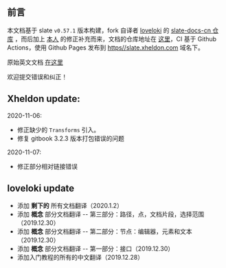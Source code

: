 ## 前言

本文档基于 slate `v0.57.1` 版本构建，fork 自译者 [loveloki](https://github.com/loveloki) 的 [slate-docs-cn 仓库](https://github.com/loveloki/slate-docs-cn) ，而后加上 [本人](https://github.com/Xheldon) 的修正补充而来，文档的仓库地址在 [这里](https://github.com/Xheldon/slate-docs-cn)，CI 基于 Github Actions，使用 Github Pages 发布到 [https//slate.xheldon.com](https://slate.xheldon.com) 域名下。

原始英文文档 [在这里](https://github.com/ianstormtaylor/slate/tree/master/docs)

欢迎提交错误和纠正！

## Xheldon update:

2020-11-06:

* 修正缺少的 `Transforms` 引入。
* 修复 gitbook 3.2.3 版本打包错误的问题

2020-11-07:

* 修正部分相对链接错误

## loveloki update
- 添加 **剩下的** 所有文档翻译（2020.1.2）
- 添加 **概念** 部分文档翻译 -- 第三部分：路径，点，文档片段，选择范围（2019.12.30）
- 添加 **概念** 部分文档翻译 -- 第二部分：节点：编辑器，元素和文本（2019.12.30）
- 添加 **概念** 部分文档翻译 -- 第一部分：接口（2019.12.30）
- 添加入门教程的所有的中文翻译（2019.12.28）
